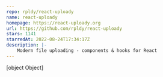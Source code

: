 ```yaml
---
repo: rpldy/react-uploady
name: react-uploady
homepage: https://react-uploady.org
url: https://github.com/rpldy/react-uploady
stars: 1141
starredAt: 2022-08-24T17:34:17Z
description: |-
    Modern file uploading - components & hooks for React
---
```


[object Object]
